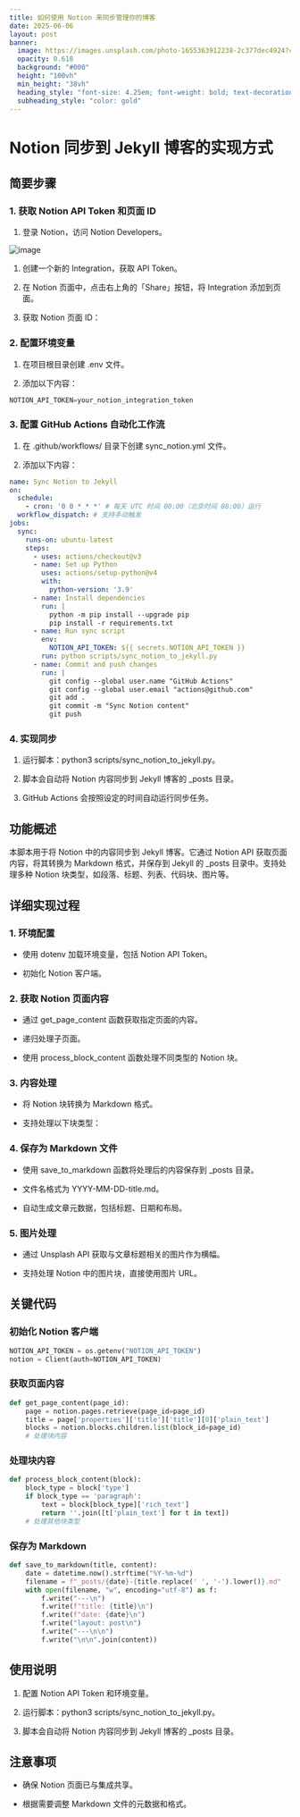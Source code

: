 ```yaml
---
title: 如何使用 Notion 来同步管理你的博客
date: 2025-06-06
layout: post
banner:
  image: https://images.unsplash.com/photo-1655363912238-2c377dec4924?crop=entropy&cs=tinysrgb&fit=max&fm=jpg&ixid=M3w2OTIwMzJ8MHwxfHJhbmRvbXx8fHx8fHx8fDE3NDkyNDg0Mzd8&ixlib=rb-4.1.0&q=80&w=1080
  opacity: 0.618
  background: "#000"
  height: "100vh"
  min_height: "38vh"
  heading_style: "font-size: 4.25em; font-weight: bold; text-decoration: underline"
  subheading_style: "color: gold"
---
```


# Notion 同步到 Jekyll 博客的实现方式

## 简要步骤

### 1. 获取 Notion API Token 和页面 ID

1. 登录 Notion，访问 Notion Developers。

![image](https://prod-files-secure.s3.us-west-2.amazonaws.com/a7a0cc5a-89b9-4cda-8686-1fba0ca52f40/d19c1afe-dea5-4312-9333-786b0ba83054/image.png?X-Amz-Algorithm=AWS4-HMAC-SHA256&X-Amz-Content-Sha256=UNSIGNED-PAYLOAD&X-Amz-Credential=ASIAZI2LB466VIDHCWFJ%2F20250606%2Fus-west-2%2Fs3%2Faws4_request&X-Amz-Date=20250606T222037Z&X-Amz-Expires=3600&X-Amz-Security-Token=IQoJb3JpZ2luX2VjEIz%2F%2F%2F%2F%2F%2F%2F%2F%2F%2FwEaCXVzLXdlc3QtMiJHMEUCIQC6ZnZO%2FZn1FAvOJy5DlTlTMnJ7m3v7ZQtL998j44%2FzrAIgXUFQYuZqlRMIpkwv4wd5zTItkj%2FaVeo8NrTwigJfNekq%2FwMIZRAAGgw2Mzc0MjMxODM4MDUiDGlWZIH6q%2BmKCKagdSrcA9N4ms%2Bj6AdnBrPsLUxsXP5QnR8QvgVroNT1v1wIxdtTta8oZ5yjLGZiq%2FbGCGVUdhPtYpnlAONCoh2d2s5I5vkDsNWW48i7KP4nmNcJj3mumkmcReK0PrNCTN9nbStn4zWThhwunsjtQIeqvPTJ1dvktFmpDD2O0RGwmgI6OpcYUiFdjKzajZYm2fUlSbEvIsstIZO8xnCZttYXEF10xh%2BIGol4U3zt8ZHsEtrZ8LhVJ2e7lez1fJxgGGQtt69G3yQI%2B0oze4JPX71kUEvGFWaEQWGQ91PL2YM3P1pguInfCO6%2Fp1gzRTHSwHK0s%2BW499kDf2TUH4M%2FeIpx1gh9nbGjorV4PxNts3OS9psbR5g84ckxwKFB1Mn1UlRlL6CCjd1MJLp01I98itb%2BUutzLh22OOdJ3Et0yX9rOGL15bymNukV2totN7Hejh4BFg%2FRL3MEqACi2D5sULwyeCIr0LwGwFqIPjOsla%2FEEY89FdQZ5T7yEdDMgM5LuTcrkSkpW9yHtNZjcV2qX0Zc5CzZj17IVtr5M00uXV9kG3w8WKqVnYydYY%2BWTRrY4jGLblMTYSE%2F6jd6AIeSGUpWI5ElUAkFFfxu7NN%2FJwU81G8C2lHmg20%2FkmNQ7Ic6noWRMLSRjcIGOqUBbtjS%2Fcn%2FZfTOEXpLeRD%2B%2FncdDaAkHEgIM0CeAjc28tMnyMH0sD2AlOozWCX9bBtEKuCsIa%2BwEIexOJpWOTryW4tBFnR6qLye%2FYst4phO6ldqQEYnvLmzB09C9xleEu317cxSQGBR7OZlfprXz9%2Bq5znhk7ZmKFteyDIErmt8lZZuApYc0lwdj0N6pgMI7WJsuDoFqRr3D3mxc71v%2F%2Bm4pxnZEIyX&X-Amz-Signature=55c35f366fa056a3b8cb42cff0624385b19f9339e1a42deb4a750b5186bc1492&X-Amz-SignedHeaders=host&x-id=GetObject)

1. 创建一个新的 Integration，获取 API Token。

1. 在 Notion 页面中，点击右上角的「Share」按钮，将 Integration 添加到页面。

1. 获取 Notion 页面 ID：


### 2. 配置环境变量

1. 在项目根目录创建 .env 文件。

1. 添加以下内容：

```javascript
NOTION_API_TOKEN=your_notion_integration_token
```

### 3. 配置 GitHub Actions 自动化工作流

1. 在 .github/workflows/ 目录下创建 sync_notion.yml 文件。

1. 添加以下内容：

```yaml
name: Sync Notion to Jekyll
on:
  schedule:
    - cron: '0 0 * * *' # 每天 UTC 时间 00:00（北京时间 08:00）运行
  workflow_dispatch: # 支持手动触发
jobs:
  sync:
    runs-on: ubuntu-latest
    steps:
      - uses: actions/checkout@v3
      - name: Set up Python
        uses: actions/setup-python@v4
        with:
          python-version: '3.9'
      - name: Install dependencies
        run: |
          python -m pip install --upgrade pip
          pip install -r requirements.txt
      - name: Run sync script
        env:
          NOTION_API_TOKEN: ${{ secrets.NOTION_API_TOKEN }}
        run: python scripts/sync_notion_to_jekyll.py
      - name: Commit and push changes
        run: |
          git config --global user.name "GitHub Actions"
          git config --global user.email "actions@github.com"
          git add .
          git commit -m "Sync Notion content"
          git push
```

### 4. 实现同步

1. 运行脚本：python3 scripts/sync_notion_to_jekyll.py。

1. 脚本会自动将 Notion 内容同步到 Jekyll 博客的 _posts 目录。

1. GitHub Actions 会按照设定的时间自动运行同步任务。

## 功能概述

本脚本用于将 Notion 中的内容同步到 Jekyll 博客。它通过 Notion API 获取页面内容，将其转换为 Markdown 格式，并保存到 Jekyll 的 _posts 目录中。支持处理多种 Notion 块类型，如段落、标题、列表、代码块、图片等。

## 详细实现过程

### 1. 环境配置

- 使用 dotenv 加载环境变量，包括 Notion API Token。

- 初始化 Notion 客户端。

### 2. 获取 Notion 页面内容

- 通过 get_page_content 函数获取指定页面的内容。

- 递归处理子页面。

- 使用 process_block_content 函数处理不同类型的 Notion 块。

### 3. 内容处理

- 将 Notion 块转换为 Markdown 格式。

- 支持处理以下块类型：


### 4. 保存为 Markdown 文件

- 使用 save_to_markdown 函数将处理后的内容保存到 _posts 目录。

- 文件名格式为 YYYY-MM-DD-title.md。

- 自动生成文章元数据，包括标题、日期和布局。

### 5. 图片处理

- 通过 Unsplash API 获取与文章标题相关的图片作为横幅。

- 支持处理 Notion 中的图片块，直接使用图片 URL。

## 关键代码

### 初始化 Notion 客户端

```python
NOTION_API_TOKEN = os.getenv("NOTION_API_TOKEN")
notion = Client(auth=NOTION_API_TOKEN)
```

### 获取页面内容

```python
def get_page_content(page_id):
    page = notion.pages.retrieve(page_id=page_id)
    title = page['properties']['title']['title'][0]['plain_text']
    blocks = notion.blocks.children.list(block_id=page_id)
    # 处理块内容
```

### 处理块内容

```python
def process_block_content(block):
    block_type = block['type']
    if block_type == 'paragraph':
        text = block[block_type]['rich_text']
        return ''.join([t['plain_text'] for t in text])
    # 处理其他块类型
```

### 保存为 Markdown

```python
def save_to_markdown(title, content):
    date = datetime.now().strftime("%Y-%m-%d")
    filename = f"_posts/{date}-{title.replace(' ', '-').lower()}.md"
    with open(filename, "w", encoding="utf-8") as f:
        f.write("---\n")
        f.write(f"title: {title}\n")
        f.write(f"date: {date}\n")
        f.write("layout: post\n")
        f.write("---\n\n")
        f.write("\n\n".join(content))
```

## 使用说明

1. 配置 Notion API Token 和环境变量。

1. 运行脚本：python3 scripts/sync_notion_to_jekyll.py。

1. 脚本会自动将 Notion 内容同步到 Jekyll 博客的 _posts 目录。

## 注意事项

- 确保 Notion 页面已与集成共享。

- 根据需要调整 Markdown 文件的元数据和格式。